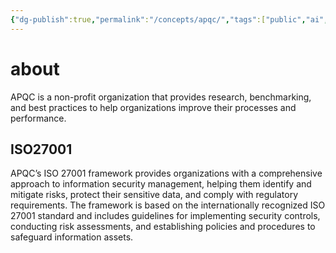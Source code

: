 ```yaml
---
{"dg-publish":true,"permalink":"/concepts/apqc/","tags":["public","ai","iso"],"noteIcon":"1","created":"2024-08-03T14:53:07.377+02:00","updated":"2023-04-03T17:59:16.000+02:00"}
---
```



# about
APQC is a non-profit organization that provides research, benchmarking, and best practices to help organizations improve their processes and performance.

## ISO27001
APQC’s ISO 27001 framework provides organizations with a comprehensive approach to information security management, helping them identify and mitigate risks, protect their sensitive data, and comply with regulatory requirements. The framework is based on the internationally recognized ISO 27001 standard and includes guidelines for implementing security controls, conducting risk assessments, and establishing policies and procedures to safeguard information assets.